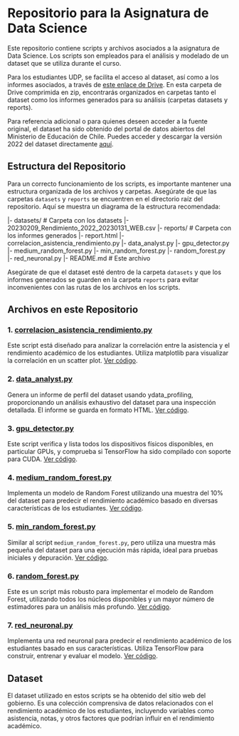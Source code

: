 # Repositorio para la Asignatura de Data Science

Este repositorio contiene scripts y archivos asociados a la asignatura de Data Science. Los scripts son empleados para el análisis y modelado de un dataset que se utiliza durante el curso.

Para los estudiantes UDP, se facilita el acceso al dataset, así como a los informes asociados, a través de [este enlace de Drive](https://drive.google.com/file/d/1be-HlC7Yh1PhP-F0AmuO0vyUqfcWr8cv/view?usp=sharing). En esta carpeta de Drive comprimida en zip, encontrarás organizados en carpetas tanto el dataset como los informes generados para su análisis (carpetas datasets y reports).

Para referencia adicional o para quienes deseen acceder a la fuente original, el dataset ha sido obtenido del portal de datos abiertos del Ministerio de Educación de Chile. Puedes acceder y descargar la versión 2022 del dataset directamente [aquí](https://datosabiertos.mineduc.cl/rendimiento-por-estudiante-2/).

## Estructura del Repositorio

Para un correcto funcionamiento de los scripts, es importante mantener una estructura organizada de los archivos y carpetas. Asegúrate de que las carpetas `datasets` y `reports` se encuentren en el directorio raíz del repositorio. Aquí se muestra un diagrama de la estructura recomendada:

|- datasets/ # Carpeta con los datasets
     |- 20230209_Rendimiento_2022_20230131_WEB.csv
|- reports/ # Carpeta con los informes generados
     |- report.html
|- correlacion_asistencia_rendimiento.py
|- data_analyst.py
|- gpu_detector.py
|- medium_random_forest.py
|- min_random_forest.py
|- random_forest.py
|- red_neuronal.py
|- README.md # Este archivo

Asegúrate de que el dataset esté dentro de la carpeta `datasets` y que los informes generados se guarden en la carpeta `reports` para evitar inconvenientes con las rutas de los archivos en los scripts.

## Archivos en este Repositorio

### 1. [correlacion_asistencia_rendimiento.py](./correlacion_asistencia_rendimiento.py)

Este script está diseñado para analizar la correlación entre la asistencia y el rendimiento académico de los estudiantes. Utiliza matplotlib para visualizar la correlación en un scatter plot. [Ver código](./correlacion_asistencia_rendimiento.py).

### 2. [data_analyst.py](./data_analyst.py)

Genera un informe de perfil del dataset usando ydata_profiling, proporcionando un análisis exhaustivo del dataset para una inspección detallada. El informe se guarda en formato HTML. [Ver código](./data_analyst.py).

### 3. [gpu_detector.py](./gpu_detector.py)

Este script verifica y lista todos los dispositivos físicos disponibles, en particular GPUs, y comprueba si TensorFlow ha sido compilado con soporte para CUDA. [Ver código](./gpu_detector.py).

### 4. [medium_random_forest.py](./medium_random_forest.py)

Implementa un modelo de Random Forest utilizando una muestra del 10% del dataset para predecir el rendimiento académico basado en diversas características de los estudiantes. [Ver código](./medium_random_forest.py).

### 5. [min_random_forest.py](./min_random_forest.py)

Similar al script `medium_random_forest.py`, pero utiliza una muestra más pequeña del dataset para una ejecución más rápida, ideal para pruebas iniciales y depuración. [Ver código](./min_random_forest.py).

### 6. [random_forest.py](./random_forest.py)

Este es un script más robusto para implementar el modelo de Random Forest, utilizando todos los núcleos disponibles y un mayor número de estimadores para un análisis más profundo. [Ver código](./random_forest.py).

### 7. [red_neuronal.py](./red_neuronal.py)

Implementa una red neuronal para predecir el rendimiento académico de los estudiantes basado en sus características. Utiliza TensorFlow para construir, entrenar y evaluar el modelo. [Ver código](./red_neuronal.py).

## Dataset

El dataset utilizado en estos scripts se ha obtenido del sitio web del gobierno. Es una colección comprensiva de datos relacionados con el rendimiento académico de los estudiantes, incluyendo variables como asistencia, notas, y otros factores que podrían influir en el rendimiento académico.

